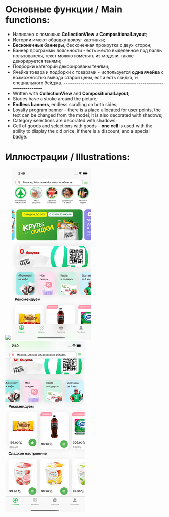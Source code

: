 # Основные функции / Main functions:

- Написано с помощью **CollectionView** и **CompositionalLayout**;
- Истории имеют обводку вокруг картинки;
- **Бесконечные баннеры**, бесконечная прокрутка с двух сторон;
- Баннер программы лояльности - есть место выделенное под баллы пользователя, текст можно изменять из модели, также декорируется тенями;
- Подборки категорий декорированы тенями;
- Ячейка товара и подборки с товарами - используется **одна ячейка** с возможностью вывода старой цены, если есть скидка, и специального бейджа.
**--------------------------------------------------------------**
- Written with **CollectionView** and **CompositionalLayout**;
- Stories have a stroke around the picture;
- **Endless banners**, endless scrolling on both sides;
- Loyalty program banner - there is a place allocated for user points, the text can be changed from the model, it is also decorated with shadows;
- Category selections are decorated with shadows;
- Cell of goods and selections with goods - **one cell** is used with the ability to display the old price, if there is a discount, and a special badge.

# Иллюстрации / Illustrations:

<img src="https://github.com/asapnastya/DeliveryStoreApp/blob/main/Illustrations/screenRecording.gif" width="250">    <img src="https://github.com/asapnastya/DeliveryStoreApp/blob/main/Illustrations/firstScreen.png" width="250">      <img src="https://github.com/asapnastya/DeliveryStoreApp/blob/main/Illustrations/secondScreen.png" width="250">
